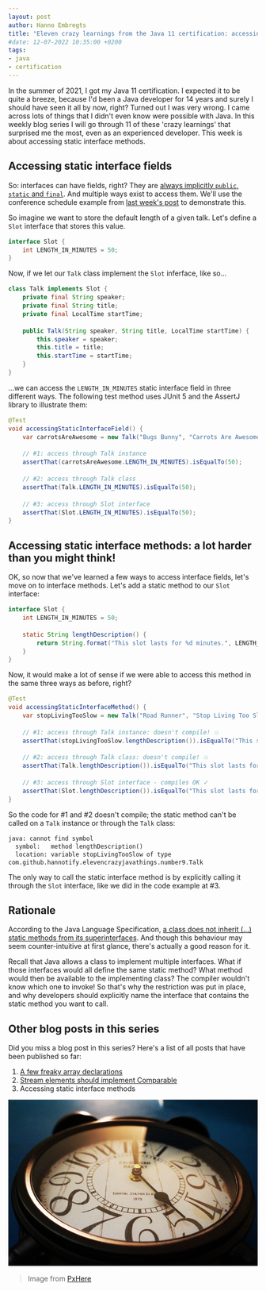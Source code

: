 ```yaml
---
layout: post
author: Hanno Embregts
title: "Eleven crazy learnings from the Java 11 certification: accessing static interface methods (3/11)"
#date: 12-07-2022 10:35:00 +0200
tags: 
- java
- certification
---
```

In the summer of 2021, I got my Java 11 certification. I expected it to be quite a breeze, because I'd been a Java developer for 14 years and surely I should have seen it all by now, right? Turned out I was very wrong. I came across lots of things that I didn't even know were possible with Java. In this weekly blog series I will go through 11 of these 'crazy learnings' that surprised me the most, even as an experienced developer. This week is about accessing static interface methods.

## Accessing static interface fields

So: interfaces can have fields, right? They are [always implicitly `public`, `static` and `final`](https://docs.oracle.com/javase/specs/jls/se18/html/jls-9.html#jls-9.3). And multiple ways exist to access them. We'll use the conference schedule example from [last week's post](/2022/07/05/eleven-crazy-learnings-stream-elements-comparable.html) to demonstrate this. 

So imagine we want to store the default length of a given talk. Let's define a `Slot` interface that stores this value.

```java
interface Slot {
    int LENGTH_IN_MINUTES = 50;
}
```

Now, if we let our `Talk` class implement the `Slot` inferface, like so...

```java
class Talk implements Slot {
    private final String speaker;
    private final String title;
    private final LocalTime startTime;

    public Talk(String speaker, String title, LocalTime startTime) {
        this.speaker = speaker;
        this.title = title;
        this.startTime = startTime;
    }
}
```

...we can access the `LENGTH_IN_MINUTES` static interface field in three different ways. The following test method uses JUnit 5 and the AssertJ library to illustrate them:

```java
@Test
void accessingStaticInterfaceField() {
    var carrotsAreAwesome = new Talk("Bugs Bunny", "Carrots Are Awesome!", LocalTime.of(11, 0));

    // #1: access through Talk instance
    assertThat(carrotsAreAwesome.LENGTH_IN_MINUTES).isEqualTo(50);
    
    // #2: access through Talk class
    assertThat(Talk.LENGTH_IN_MINUTES).isEqualTo(50);
    
    // #3: access through Slot interface
    assertThat(Slot.LENGTH_IN_MINUTES).isEqualTo(50);
}
```

## Accessing static interface methods: a lot harder than you might think!

OK, so now that we've learned a few ways to access interface fields, let's move on to interface methods. Let's add a static method to our `Slot` interface:

```java
interface Slot {
    int LENGTH_IN_MINUTES = 50;

    static String lengthDescription() {
        return String.format("This slot lasts for %d minutes.", LENGTH_IN_MINUTES);
    }
}
```

Now, it would make a lot of sense if we were able to access this method in the same three ways as before, right? 

```java
@Test
void accessingStaticInterfaceMethod() {
    var stopLivingTooSlow = new Talk("Road Runner", "Stop Living Too Slow", LocalTime.of(9, 30));

    // #1: access through Talk instance: doesn't compile! 💥
    assertThat(stopLivingTooSlow.lengthDescription()).isEqualTo("This slot lasts for 50 minutes.");

    // #2: access through Talk class: doesn't compile! 💥
    assertThat(Talk.lengthDescription()).isEqualTo("This slot lasts for 50 minutes.");

    // #3: access through Slot interface - compiles OK ✓
    assertThat(Slot.lengthDescription()).isEqualTo("This slot lasts for 50 minutes.");
}
```

So the code for #1 and #2 doesn't compile; the static method can't be called on a `Talk` instance or through the `Talk` class: 

```
java: cannot find symbol
  symbol:   method lengthDescription()
  location: variable stopLivingTooSlow of type com.github.hannotify.elevencrazyjavathings.number9.Talk
```

The only way to call the static interface method is by explicitly calling it through the `Slot` interface, like we did in the code example at #3.

## Rationale

According to the Java Language Specification, [a class does not inherit (...) static methods from its superinterfaces](https://docs.oracle.com/javase/specs/jls/se11/html/jls-8.html#jls-8.4.8). And though this behaviour may seem counter-intuitive at first glance, there's actually a good reason for it. 

Recall that Java allows a class to implement multiple interfaces. What if those interfaces would all define the same static method? What method would then be available to the implementing class? The compiler wouldn't know which one to invoke! So that's why the restriction was put in place, and why developers should explicitly name the interface that contains the static method you want to call.

## Other blog posts in this series

Did you miss a blog post in this series? Here's a list of all posts that have been published so far:

1. [A few freaky array declarations](/2022/06/28/eleven-crazy-learnings-initialising-arrays.html)
2. [Stream elements should implement Comparable](/2022/07/05/eleven-crazy-learnings-stream-elements-comparable.html)
3. Accessing static interface methods

![Clock](/images/blog/clock.jpg)
> Image from <a href="https://pxhere.com/nl/photo/883658">PxHere</a>
